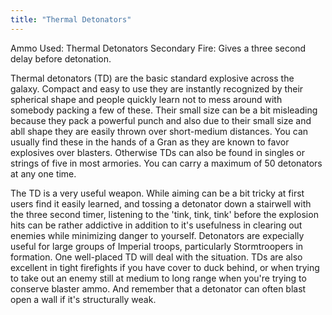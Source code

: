 ```yaml
---
title: "Thermal Detonators"
---
```


Ammo Used: Thermal Detonators 
Secondary Fire: Gives a three second delay before detonation. 

Thermal detonators (TD) are the basic standard explosive across the galaxy. Compact and easy to use they are instantly recognized by their spherical shape and people quickly learn not to mess around with somebody packing a few of these. Their small size can be a bit misleading because they pack a powerful punch and also due to their small size and abll shape they are easily thrown over short-medium distances. You can usually find these in the hands of a Gran as they are known to favor explosives over blasters. Otherwise TDs can also be found in singles or strings of five in most armories. You can carry a maximum of 50 detonators at any one time.

The TD is a very useful weapon. While aiming can be a bit tricky at first users find it easily learned, and tossing a detonator down a stairwell with the three second timer, listening to the 'tink, tink, tink' before the explosion hits can be rather addictive in addition to it's usefulness in clearing out enemies while minimizing danger to yourself. Detonators are expecially useful for large groups of Imperial troops, particularly Stormtroopers in formation. One well-placed TD will deal with the situation. TDs are also excellent in tight firefights if you have cover to duck behind, or when trying to take out an enemy still at medium to long range when you're trying to conserve blaster ammo. And remember that a detonator can often blast open a wall if it's structurally weak.